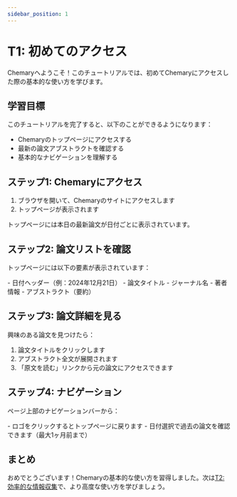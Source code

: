 ```yaml
---
sidebar_position: 1
---
```


# T1: 初めてのアクセス

Chemaryへようこそ！このチュートリアルでは、初めてChemaryにアクセスした際の基本的な使い方を学びます。

## 学習目標

このチュートリアルを完了すると、以下のことができるようになります：
- Chemaryのトップページにアクセスする
- 最新の論文アブストラクトを確認する
- 基本的なナビゲーションを理解する

## ステップ1: Chemaryにアクセス

1. ブラウザを開いて、Chemaryのサイトにアクセスします
2. トップページが表示されます

<div data-testid="T1-homepage-view">
  トップページには本日の最新論文が日付ごとに表示されています。
</div>

## ステップ2: 論文リストを確認

トップページには以下の要素が表示されています：

<div data-testid="T1-article-list">
  - 日付ヘッダー（例：2024年12月21日）
  - 論文タイトル
  - ジャーナル名
  - 著者情報
  - アブストラクト（要約）
</div>

## ステップ3: 論文詳細を見る

興味のある論文を見つけたら：

1. <span data-testid="T1-article-title">論文タイトル</span>をクリックします
2. <span data-testid="T1-abstract-expanded">アブストラクト全文</span>が展開されます
3. <span data-testid="T1-original-link">「原文を読む」リンク</span>から元の論文にアクセスできます

## ステップ4: ナビゲーション

ページ上部のナビゲーションバーから：

<div data-testid="T1-navigation">
  - ロゴをクリックするとトップページに戻ります
  - 日付選択で過去の論文を確認できます（最大1ヶ月前まで）
</div>

## まとめ

おめでとうございます！Chemaryの基本的な使い方を習得しました。次は[T2: 効率的な情報収集](./T2-efficient-browsing.md)で、より高度な使い方を学びましょう。